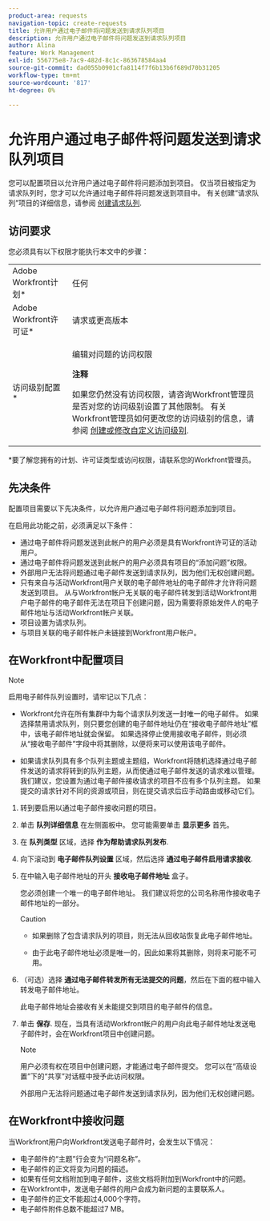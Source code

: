 ```yaml
---
product-area: requests
navigation-topic: create-requests
title: 允许用户通过电子邮件将问题发送到请求队列项目
description: 允许用户通过电子邮件将问题发送到请求队列项目
author: Alina
feature: Work Management
exl-id: 556775e8-7ac9-482d-8c1c-863678584aa4
source-git-commit: dad055b0901cfa8114f7f6b13b6f689d70b31205
workflow-type: tm+mt
source-wordcount: '817'
ht-degree: 0%

---
```


# 允许用户通过电子邮件将问题发送到请求队列项目

<!--
<p style="color: #ff1493;" data-mc-conditions="QuicksilverOrClassic.Draft mode">(NOTE:&nbsp;When updating POP account information here, also update information in these articles: Allowing users to reply to email notifications, Configuring Email Notifications, Understanding the Queue Details Tab in a Project )</p>
-->

您可以配置项目以允许用户通过电子邮件将问题添加到项目。 仅当项目被指定为请求队列时，您才可以允许通过电子邮件将问题发送到项目中。 有关创建“请求队列”项目的详细信息，请参阅 [创建请求队列](../../../manage-work/requests/create-and-manage-request-queues/create-request-queue.md).

## 访问要求

您必须具有以下权限才能执行本文中的步骤：

<table style="table-layout:auto"> 
 <col> 
 </col> 
 <col> 
 </col> 
 <tbody> 
  <tr> 
   <td role="rowheader">Adobe Workfront计划*</td> 
   <td> <p>任何</p> </td> 
  </tr> 
  <tr> 
   <td role="rowheader">Adobe Workfront许可证*</td> 
   <td> <p>请求或更高版本</p> </td> 
  </tr> 
  <tr> 
   <td role="rowheader">访问级别配置*</td> 
   <td> <p>编辑对问题的访问权限</p> <p><b>注释</b>

如果您仍然没有访问权限，请咨询Workfront管理员是否对您的访问级别设置了其他限制。 有关Workfront管理员如何更改您的访问级别的信息，请参阅 <a href="../../../administration-and-setup/add-users/configure-and-grant-access/create-modify-access-levels.md" class="MCXref xref">创建或修改自定义访问级别</a>.</p> </td>
</tr> <!--
   <tr data-mc-conditions="QuicksilverOrClassic.Draft mode"> 
    <td role="rowheader">Object permissions</td> 
    <td> <p>To configure the request queue, you must have Manage permissions to the project.</p> <p>For information on requesting additional access, see <a href="../../../workfront-basics/grant-and-request-access-to-objects/request-access.md" class="MCXref xref">Request access to objects </a>.<br></p> </td> 
   </tr>
  --> 
 </tbody> 
</table>

&#42;要了解您拥有的计划、许可证类型或访问权限，请联系您的Workfront管理员。

## 先决条件

配置项目需要以下先决条件，以允许用户通过电子邮件将问题添加到项目。

在启用此功能之前，必须满足以下条件：

* 通过电子邮件将问题发送到此帐户的用户必须是具有Workfront许可证的活动用户。
* 通过电子邮件将问题发送到此帐户的用户必须具有项目的“添加问题”权限。
* 外部用户无法将问题通过电子邮件发送到请求队列，因为他们无权创建问题。
* 只有来自与活动Workfront用户关联的电子邮件地址的电子邮件才允许将问题发送到项目。 从与Workfront帐户无关联的电子邮件转发到活动Workfront用户电子邮件的电子邮件无法在项目下创建问题，因为需要将原始发件人的电子邮件地址与活动Workfront帐户关联。
* 项目设置为请求队列。
* 与项目关联的电子邮件帐户未链接到Workfront用户帐户。

## 在Workfront中配置项目

>[!NOTE]
>
>启用电子邮件队列设置时，请牢记以下几点：
>
>* Workfront允许在所有集群中为每个请求队列发送一封唯一的电子邮件。 如果选择禁用请求队列，则只要您创建的电子邮件地址仍在“接收电子邮件地址”框中，该电子邮件地址就会保留。 如果选择停止使用接收电子邮件，则必须从“接收电子邮件”字段中将其删除，以便将来可以使用该电子邮件。
>
>* 如果请求队列具有多个队列主题或主题组，Workfront将随机选择通过电子邮件发送的请求将转到的队列主题，从而使通过电子邮件发送的请求难以管理。
>我们建议，您设置为通过电子邮件接收请求的项目不应有多个队列主题。 如果提交的请求针对不同的资源或项目，则在提交请求后应手动路由或移动它们。

1. 转到要启用以通过电子邮件接收问题的项目。
1. 单击 **队列详细信息** 在左侧面板中。 您可能需要单击 **显示更多** 首先。
1. 在 **队列类型** 区域，选择 **作为帮助请求队列发布**.

1. 向下滚动到 **电子邮件队列设置** 区域，然后选择 **通过电子邮件启用请求接收**.

1. 在中输入电子邮件地址的开头 **接收电子邮件地址** 盒子。

   您必须创建一个唯一的电子邮件地址。 我们建议将您的公司名称用作接收电子邮件地址的一部分。

   >[!CAUTION]
   >
   >* 如果删除了包含请求队列的项目，则无法从回收站恢复此电子邮件地址。
   >
   >* 由于此电子邮件地址必须是唯一的，因此如果将其删除，则将来可能不可用。
   <!--
   >This was the case previously, but it's not working this way anymore, since August 2022: * Emails forwarded to this email address are not added as issues to the project in&nbsp;Workfront. Only emails created from this email address are added as issues.
   -->

1. （可选）选择 **通过电子邮件转发所有无法提交的问题**，然后在下面的框中输入转发电子邮件地址。

   此电子邮件地址会接收有关未能提交到项目的电子邮件的信息。

1. 单击 **保存**. 现在，当具有活动Workfront帐户的用户向此电子邮件地址发送电子邮件时，会在Workfront项目中创建问题。

   >[!NOTE]
   >
   >用户必须有权在项目中创建问题，才能通过电子邮件提交。 您可以在“高级设置”下的“共享”对话框中授予此访问权限。
   >
   >外部用户无法将问题通过电子邮件发送到请求队列，因为他们无权创建问题。

## 在Workfront中接收问题

当Workfront用户向Workfront发送电子邮件时，会发生以下情况：

* 电子邮件的“主题”行会变为“问题名称”。
* 电子邮件的正文将变为问题的描述。
* 如果有任何文档附加到电子邮件，这些文档将附加到Workfront中的问题。
* 在Workfront中，发送电子邮件的用户会成为新问题的主要联系人。
* 电子邮件的正文不能超过4,000个字符。
* 电子邮件附件总数不能超过7 MB。
